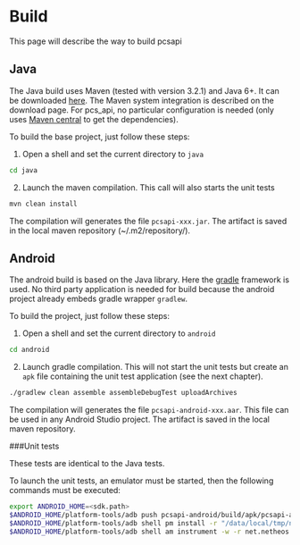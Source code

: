 Build
=====

This page will describe the way to build pcsapi

Java
----
The Java build uses Maven (tested with version 3.2.1) and Java 6+. It can be downloaded [here](http://maven.apache.org/download.cgi). The Maven system integration is described on the download page. For pcs_api, no particular configuration is needed (only uses [Maven central](http://mvnrepository.com/) to get the dependencies).

To build the base project, just follow these steps:

1. Open a shell and set the current directory to `java`
```bash
cd java
```

2. Launch the maven compilation. This call will also starts the unit tests
```bash
mvn clean install
```

The compilation will generates the file `pcsapi-xxx.jar`.
The artifact is saved in the local maven repository (~/.m2/repository/).

Android
-------
The android build is based on the Java library. Here the [gradle](http://www.gradle.org/) framework is used. No third party application is needed for build because the android project already embeds gradle wrapper `gradlew`.

To build the project, just follow these steps:

1. Open a shell and set the current directory to `android`
```bash
cd android
```

2. Launch gradle compilation. This will not start the unit tests but create an `apk` file containing the unit test application (see the next chapter).
```bash
./gradlew clean assemble assembleDebugTest uploadArchives
```

The compilation will generates the file `pcsapi-android-xxx.aar`. This file can be used in any Android Studio project.
The artifact is saved in the local maven repository.

###Unit tests

These tests are identical to the Java tests.

To launch the unit tests, an emulator must be started, then the following commands must be executed:
```bash
export ANDROID_HOME=<sdk.path>
$ANDROID_HOME/platform-tools/adb push pcsapi-android/build/apk/pcsapi-android-debug-test-unaligned.apk /data/local/tmp/net.netheos.pcsapi.test
$ANDROID_HOME/platform-tools/adb shell pm install -r "/data/local/tmp/net.netheos.pcsapi.test"
$ANDROID_HOME/platform-tools/adb shell am instrument -w -r net.netheos.pcsapi.test/android.test.InstrumentationTestRunner
```
